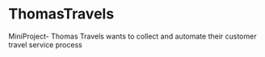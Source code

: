# ThomasTravels
MiniProject- Thomas Travels wants to collect and automate their customer travel service process
